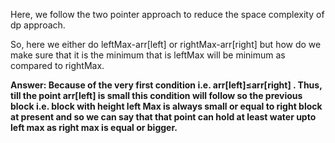 Here, we follow the two pointer approach to reduce the space complexity of dp approach.

So, here we either do leftMax-arr[left] or rightMax-arr[right] but how do we make sure that it is the minimum that is leftMax will be minimum as compared to rightMax. 

**Answer: Because of the very first condition i.e. arr[left]≤arr[right] . Thus, till the point arr[left] is small this condition will follow so the previous block i.e. block with height left Max is always small or equal to right block at present and so we can say that that point can hold at least water upto left max as right max is equal or bigger.**